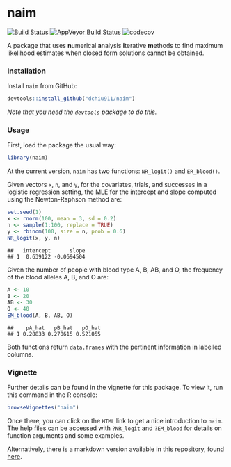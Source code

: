 naim
=======

[![Build Status](https://travis-ci.org/dchiu911/naim.svg?branch=master)](https://travis-ci.org/dchiu911/naim)
[![AppVeyor Build Status](https://ci.appveyor.com/api/projects/status/github/dchiu911/naim?branch=master&svg=true)](https://ci.appveyor.com/project/dchiu911/naim)
[![codecov](https://codecov.io/gh/dchiu911/naim/branch/master/graph/badge.svg)](https://codecov.io/gh/dchiu911/naim)

A package that uses <b>n</b>umerical <b>a</b>nalysis <b>i</b>terative <b>m</b>ethods to find maximum likelihood estimates when closed form solutions cannot be obtained.

### Installation
Install `naim` from GitHub:


```r
devtools::install_github("dchiu911/naim")
```
_Note that you need the `devtools` package to do this._

### Usage
First, load the package the usual way:


```r
library(naim)
```

At the current version, `naim` has two functions: `NR_logit()` and `ER_blood()`.

Given vectors `x`, `n`, and `y`, for the covariates, trials, and successes in a logistic regression setting, the MLE for the intercept and slope computed using the Newton-Raphson method are:


```r
set.seed(1)
x <- rnorm(100, mean = 3, sd = 0.2)
n <- sample(1:100, replace = TRUE)
y <- rbinom(100, size = n, prob = 0.6)
NR_logit(x, y, n)
```

```
##   intercept      slope
## 1  0.639122 -0.0694504
```

Given the number of people with blood type A, B, AB, and O, the frequency of the blood alleles A, B, and O are:


```r
A <- 10
B <- 20
AB <- 30
O <- 40
EM_blood(A, B, AB, O)
```

```
##    pA_hat   pB_hat   pO_hat
## 1 0.20833 0.270615 0.521055
```

Both functions return `data.frames` with the pertinent information in labelled columns.

### Vignette
Further details can be found in the vignette for this package. To view it, run this command in the R console:


```r
browseVignettes("naim")
```

Once there, you can click on the `HTML` link to get a nice introduction to `naim`. The help files can be accessed with `?NR_logit` and `?EM_blood` for details on function arguments and some examples.

Alternatively, there is a markdown version available in this repository, found [here](https://github.com/dchiu911/naim/blob/master/vignettes/overview.md).
